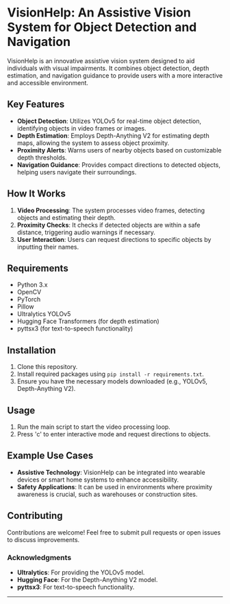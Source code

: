 # VisionHelp: An Assistive Vision System for Object Detection and Navigation

VisionHelp is an innovative assistive vision system designed to aid individuals with visual impairments. It combines object detection, depth estimation, and navigation guidance to provide users with a more interactive and accessible environment.

## Key Features

- **Object Detection**: Utilizes YOLOv5 for real-time object detection, identifying objects in video frames or images.
- **Depth Estimation**: Employs Depth-Anything V2 for estimating depth maps, allowing the system to assess object proximity.
- **Proximity Alerts**: Warns users of nearby objects based on customizable depth thresholds.
- **Navigation Guidance**: Provides compact directions to detected objects, helping users navigate their surroundings.

## How It Works

1. **Video Processing**: The system processes video frames, detecting objects and estimating their depth.
2. **Proximity Checks**: It checks if detected objects are within a safe distance, triggering audio warnings if necessary.
3. **User Interaction**: Users can request directions to specific objects by inputting their names.

## Requirements

- Python 3.x
- OpenCV
- PyTorch
- Pillow
- Ultralytics YOLOv5
- Hugging Face Transformers (for depth estimation)
- pyttsx3 (for text-to-speech functionality)

## Installation

1. Clone this repository.
2. Install required packages using `pip install -r requirements.txt`.
3. Ensure you have the necessary models downloaded (e.g., YOLOv5, Depth-Anything V2).

## Usage

1. Run the main script to start the video processing loop.
2. Press 'c' to enter interactive mode and request directions to objects.

## Example Use Cases

- **Assistive Technology**: VisionHelp can be integrated into wearable devices or smart home systems to enhance accessibility.
- **Safety Applications**: It can be used in environments where proximity awareness is crucial, such as warehouses or construction sites.

## Contributing

Contributions are welcome! Feel free to submit pull requests or open issues to discuss improvements.

### Acknowledgments

- **Ultralytics**: For providing the YOLOv5 model.
- **Hugging Face**: For the Depth-Anything V2 model.
- **pyttsx3**: For text-to-speech functionality.

---
